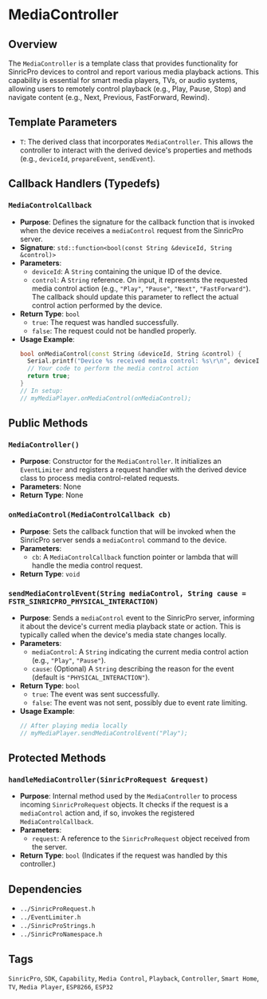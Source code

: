 # MediaController

## Overview
The `MediaController` is a template class that provides functionality for SinricPro devices to control and report various media playback actions. This capability is essential for smart media players, TVs, or audio systems, allowing users to remotely control playback (e.g., Play, Pause, Stop) and navigate content (e.g., Next, Previous, FastForward, Rewind).

## Template Parameters
*   `T`: The derived class that incorporates `MediaController`. This allows the controller to interact with the derived device's properties and methods (e.g., `deviceId`, `prepareEvent`, `sendEvent`).

## Callback Handlers (Typedefs)

### `MediaControlCallback`
*   **Purpose**: Defines the signature for the callback function that is invoked when the device receives a `mediaControl` request from the SinricPro server.
*   **Signature**: `std::function<bool(const String &deviceId, String &control)>`
*   **Parameters**:
    *   `deviceId`: A `String` containing the unique ID of the device.
    *   `control`: A `String` reference. On input, it represents the requested media control action (e.g., `"Play"`, `"Pause"`, `"Next"`, `"FastForward"`). The callback should update this parameter to reflect the actual control action performed by the device.
*   **Return Type**: `bool`
    *   `true`: The request was handled successfully.
    *   `false`: The request could not be handled properly.
*   **Usage Example**:
    ```cpp
    bool onMediaControl(const String &deviceId, String &control) {
      Serial.printf("Device %s received media control: %s\r\n", deviceId.c_str(), control.c_str());
      // Your code to perform the media control action
      return true;
    }
    // In setup:
    // myMediaPlayer.onMediaControl(onMediaControl);
    ```

## Public Methods

### `MediaController()`
*   **Purpose**: Constructor for the `MediaController`. It initializes an `EventLimiter` and registers a request handler with the derived device class to process media control-related requests.
*   **Parameters**: None
*   **Return Type**: None

### `onMediaControl(MediaControlCallback cb)`
*   **Purpose**: Sets the callback function that will be invoked when the SinricPro server sends a `mediaControl` command to the device.
*   **Parameters**:
    *   `cb`: A `MediaControlCallback` function pointer or lambda that will handle the media control request.
*   **Return Type**: `void`

### `sendMediaControlEvent(String mediaControl, String cause = FSTR_SINRICPRO_PHYSICAL_INTERACTION)`
*   **Purpose**: Sends a `mediaControl` event to the SinricPro server, informing it about the device's current media playback state or action. This is typically called when the device's media state changes locally.
*   **Parameters**:
    *   `mediaControl`: A `String` indicating the current media control action (e.g., `"Play"`, `"Pause"`).
    *   `cause`: (Optional) A `String` describing the reason for the event (default is `"PHYSICAL_INTERACTION"`).
*   **Return Type**: `bool`
    *   `true`: The event was sent successfully.
    *   `false`: The event was not sent, possibly due to event rate limiting.
*   **Usage Example**:
    ```cpp
    // After playing media locally
    // myMediaPlayer.sendMediaControlEvent("Play");
    ```

## Protected Methods

### `handleMediaController(SinricProRequest &request)`
*   **Purpose**: Internal method used by the `MediaController` to process incoming `SinricProRequest` objects. It checks if the request is a `mediaControl` action and, if so, invokes the registered `MediaControlCallback`.
*   **Parameters**:
    *   `request`: A reference to the `SinricProRequest` object received from the server.
*   **Return Type**: `bool` (Indicates if the request was handled by this controller.)

## Dependencies
*   `../SinricProRequest.h`
*   `../EventLimiter.h`
*   `../SinricProStrings.h`
*   `../SinricProNamespace.h`

## Tags
`SinricPro`, `SDK`, `Capability`, `Media Control`, `Playback`, `Controller`, `Smart Home`, `TV`, `Media Player`, `ESP8266`, `ESP32`
